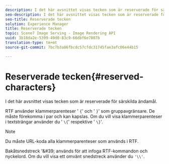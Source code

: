 ```yaml
---
description: I det här avsnittet visas tecken som är reserverade för särskilda ändamål.
seo-description: I det här avsnittet visas tecken som är reserverade för särskilda ändamål.
seo-title: Reserverade tecken
solution: Experience Manager
title: Reserverade tecken
topic: Scene7 Image Serving - Image Rendering API
uuid: 3b18da2e-5399-49d0-83c9-66dbf6e7807b
translation-type: tm+mt
source-git-commit: 7bc7b3a86fbcdc57cfdc31745fae3afc06e44b15

---
```



# Reserverade tecken{#reserved-characters}

I det här avsnittet visas tecken som är reserverade för särskilda ändamål.

RTF använder klammerparenteser &#39; `{`&#39; och &#39; `}`&#39; som gruppavgränsare. De måste förekomma i par och kan kapslas. Om du vill visa klammerparenteser i textsträngar använder du &#39; `\{`&#39; respektive &#39; `\}`&#39;.

>[!NOTE]
>
>Du måste URL-koda alla klammerparenteser som används i RTF.

Bakåtsnedstreck &#39;\&#39; används för att infoga RTF-kommandon och nyckelord. Om du vill visa ett omvänt snedstreck använder du `'\\'`.

